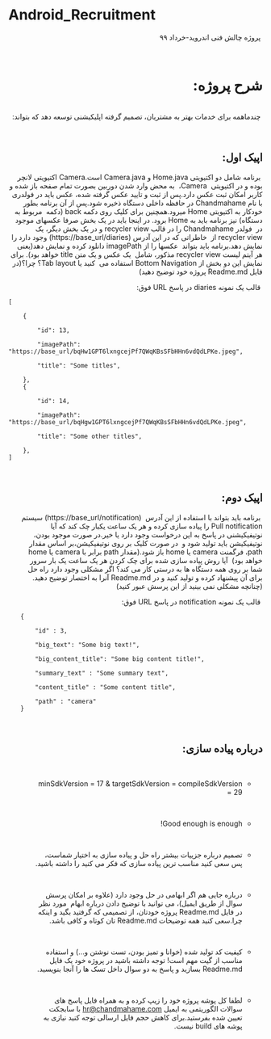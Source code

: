# Android_Recruitment
<div dir="rtl">
	
&#x202b; 
پروژه چالش فنی اندروید-خرداد ۹۹


&#x202b;
# شرح پروژه:
<br>
&#x202b; 
چندماهمه برای خدمات بهتر به مشتریان، تصمیم گرفته اپلیکیشنی توسعه دهد که بتواند:
<br>

&#x202b;
## اپیک اول:

&#x202b; 
برنامه شامل دو اکتیویتی Home.java و Camera.java است.Camera اکتیویتی لانچر بوده و در اکتیویتی 
&#x202b; 
Camera، 
&#x202b; 
به محض وارد شدن دوربین  بصورت تمام صفحه باز شده و کاربر امکان ثبت عکس دارد.پس از ثبت و تایید عکس
گرفته شده، عکس باید در فولدری با نام Chandmahame در حافظه داخلی دستگاه ذخیره شود.پس
&#x202b; 
از آن برنامه بطور خودکار به اکتیویتی Home میرود.همچنین برای کلیک روی دکمه back (دکمه
&#x202b; 
مربوط به دستگاه) نیز برنامه باید به Home برود. در اینجا باید در یک بخش صرفا عکسهای موجود در
&#x202b; 
فولدر Chandmahame را در قالب recycler view و در یک بخش دیگر، یک recycler view از
&#x202b; 
خاطراتی که در این آدرس (https://base_url/diaries) وجود دارد را نمایش دهد.برنامه باید بتواند
&#x202b; 
عکسها را از imagePath  دانلود کرده و نمایش دهد(یعنی هر آیتم لیست recycler view مذکور، شامل
&#x202b;
یک عکس و یک متن
title خواهد بود). برای نمایش این دو بخش از Bottom Navigation استفاده می
&#x202b;
کنید یا Tab layout؟ چرا؟(در فایل Readme.md پروژه خود توضیح دهید)



&#x202b; 
قالب یک نمونه diaries در پاسخ URL فوق:
</div>

```
[

    {
    
        "id": 13,
	
        "imagePath": "https://base_url/bqHw1GPT6lxngcejPf7QWqKBsSFbHHn6vdQdLPKe.jpeg",
	
        "title": "Some titles",
	
    },
    {
	
        "id": 14,
	
        "imagePath": "https://base_url/bqHgw1GPT6lxngcejPf7QWqKBsSFbHHn6vdQdLPKe.jpeg",
	
        "title": "Some other titles",
	
    },   
]
```
</ul>


<ul>

<div dir="rtl">

&#x202b;
## اپیک دوم:
&#x202b;
برنامه باید بتواند با استفاده از این آدرس
&#x202b; 
(https://base_url/notification) سیستم Pull notification را پیاده سازی کرده و هر یک ساعت یکبار چک کند که آیا نوتیفیکیشنی در پاسخ به این درخواست وجود دارد یا خیر.در صورت موجود بودن، نوتیفیکیشن باید تولید شود و
&#x202b; 
در صورت کلیک بر روی نوتیفیکیشن،بر اساس مقدار path، فرگمنت camera یا home باز شود.(مقدار path برابر با camera یا home خواهد بود)
&#x202b; 
آیا روش پیاده سازی شده برای چک کردن هر یک ساعت یک بار سرور شما بر روی همه دستگاه ها به درستی کار می کند؟ اگر مشکلی وجود دارد راه حل برای آن پیشنهاد کرده و 
تولید کنید و در Readme.md آنرا به اختصار توضیح دهید.(چنانچه مشکلی نمی بینید از این پرسش عبور کنید)



&#x202b;
قالب یک نمونه notification در پاسخ URL فوق:
</br>
</div>

```
{

	"id" : 3,
	
	"big_text": "Some big text!",
	
	"big_content_title": "Some big content title!",
	
	"summary_text" : "Some summary text",
	
	"content_title" : "Some content title",
	
	"path" : "camera"
}
```

</ul>

<ul>

<div dir="rtl">
	
&#x202b;
## درباره پیاده سازی:

&#x202b;
- minSdkVersion = 17 & targetSdkVersion = compileSdkVersion = 29

&#x202b;
- Good enough is enough!

&#x202b;
- تصمیم درباره جزییات بیشتر راه حل و پیاده سازی به اختیار شماست، پس سعی کنید مناسب ترین پیاده سازی که فکر می کنید را داشته
باشید.

&#x202b;
- درباره جایی هم اگر ابهامی در حل وجود دارد (علاوه بر امکان پرسش سوال از طریق ایمیل)، می توانید با توضیح دادن درباره ابهام
&#x202b; 
مورد نظر در فایل Readme.md پروژه خودتان، از تصمیمی که گرفتید بگید و اینکه چرا.سعی کنید همه توضیحات Readme.md تان کوتاه و کافی باشد.

&#x202b;
- کیفیت کد تولید شده (خوانا و تمیز بودن، تست نوشتن و…) و استفاده مناسب از گیت مهم است! توجه داشته باشید در پروژه خود یک فایل Readme.md بسازید و پاسخ به دو سوال داخل تسک ها را آنجا بنویسید.

&#x202b;
- لطفا کل پوشه پروژه خود را زیپ کرده و به همراه فایل پاسخ های سوالات الگوریتمی به ایمیل hr@chandmahame.com با سابجکت تعیین شده بفرستید.برای کاهش حجم فایل ارسالی توجه کنید نیازی به پوشه های build نیست.
</ul>

</div>


